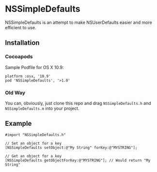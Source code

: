 # NSSimpleDefaults

NSSimpleDefaults is an attempt to make NSUserDefaults easier and more efficient to use. 

## Installation

### Cocoapods

Sample Podfile for OS X 10.9:

	platform :osx, '10.9'
	pod 'NSSimpleDefaults', '>1.0'
	
### Old Way

You can, obviously, just clone this repo and drag ```NSSimpleDefaults.h``` and ```NSSimpleDefaults.m``` into your project.

## Example

	#import "NSSimpleDefaults.h"
	
	// Set an object for a key
	[NSSimpleDefaults setObject:@"My String" forKey:@"MYSTRING"];
	
	// Get an object for a key
	[NSSimpleDefaults getObjectForKey:@"MYSTRING"]; // Would return "My String"